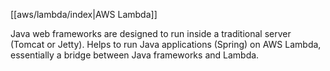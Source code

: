 [[aws/lambda/index|AWS Lambda]]

Java web frameworks are designed to run inside a traditional server (Tomcat or Jetty).
Helps to run Java applications (Spring) on AWS Lambda, essentially a bridge between Java frameworks and Lambda.

